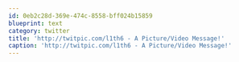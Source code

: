 ```yaml
---
id: 0eb2c28d-369e-474c-8558-bff024b15859
blueprint: text
category: twitter
title: 'http://twitpic.com/l1th6 - A Picture/Video Message!'
caption: 'http://twitpic.com/l1th6 - A Picture/Video Message!'
---
```

